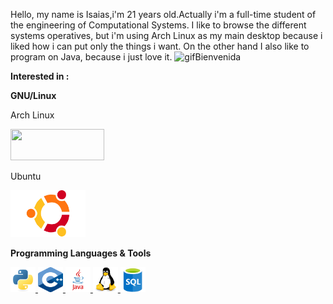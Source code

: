 <!-- 
- 👋 Hi, I’m @IGerardoJR
- 👀 I’m interested in ... learning new programming languajes
- 🌱 I’m currently learning ... front end technologies , c# , Java and Python
- 💞️ I’m looking to collaborate on ... web proyects
- 📫 How to reach me ... **igerardo0808@gmail.com**
-->

Hello, my name is Isaias,i'm 21 years old.Actually i'm a full-time student of the engineering of 
Computational Systems. 
I like to browse the different systems operatives, but i'm using Arch Linux as my main desktop
because i liked how i can put only the things i want.
On the other hand I also like to program on Java, because i just love it.
![gifBienvenida](https://camo.githubusercontent.com/5e872457519ec5933f5b4f77be541d5adcecd073eda3edae6fed197930a99794/68747470733a2f2f656d6f6a69732e736c61636b6d6f6a69732e636f6d2f656d6f6a69732f696d616765732f313537393231363131312f373535302f70696b616368755f776176652e6769663f31353739323136313131)


**Interested in :**

**GNU/Linux**
  
Arch Linux            
<!-- 
![https://archlinux.org/](https://archlinux.org/static/logos/archlinux-logo-dark-90dpi.ebdee92a15b3.png) # Para poner imagenes sin hipervinculo
--->
<!-- El siguiente link es un ejemplo de como poner imagenes con hypervinculo-->
[<img src="https://archlinux.org/static/logos/archlinux-logo-dark-90dpi.ebdee92a15b3.png" width="150" height="50"/>](https://archlinux.org/) 

Ubuntu

[<img src="https://github.com/IGerardoJR/testImages/blob/main/ImagenesGit/bugbuntu.png" width="120" height="75" />](https://ubuntu.com/download)
<!-- 
**Programing Languajes**

Python

[<img src="https://github.com/IGerardoJR/testImages/blob/main/ImagenesGit/python.svg" width="50" height="50" />](https://www.python.org/)


C++

[<img src="https://github.com/IGerardoJR/testImages/blob/main/ImagenesGit/cppPng.png" width="50" height="50" />](https://www.w3schools.com/CPP/default.asp)

Java 

[<img src="https://github.com/IGerardoJR/testImages/blob/main/ImagenesGit/javaTransparente.png" width="50" height="50" />](https://www.geeksforgeeks.org/java/)

Bash

[<img src="https://github.com/IGerardoJR/testImages/blob/main/ImagenesGit/gnu.svg" width="50" height="50" />](https://www.w3schools.io/terminal/bash-tutorials/)
-->
**Programming Languages & Tools**
<p dir="auto" align="left">
  <!-- Python -->
  <a href="https://www.python.org/" rel="nofollow">
    <img src="https://github.com/IGerardoJR/testImages/blob/main/ImagenesGit/python.svg" width="40" height="40" alt="python">  
  </a>
  <!-- C++ -->
  <a href="https://www.w3schools.com/CPP/default.asp" rel="nofollow">
    <img src="https://github.com/IGerardoJR/testImages/blob/main/ImagenesGit/cppPng.png" width="40" height="40" alt="cpp">
  </a>
  <!-- Java -->
   <a href="https://www.geeksforgeeks.org/java/" rel="nofollow">
    <img src="https://github.com/IGerardoJR/testImages/blob/main/ImagenesGit/javaTransparente.png" width="40" height="40" alt="javita">
  </a>
  <!-- Bash -->
     <a href="https://www.w3schools.io/terminal/bash-tutorials/" rel="nofollow">
    <img src="https://github.com/IGerardoJR/testImages/blob/main/ImagenesGit/gnu.svg" width="40" height="40" alt="Bash/Shell">
  </a>
  <!-- SQL -->
   <a href="https://www.geeksforgeeks.org/sql-tutorial/" rel="nofollow">
    <img src="https://github.com/IGerardoJR/testImages/blob/main/ImagenesGit/sqlTrans.png" width="40" height="40" alt="Sql">
  </a>

  
<!---
IGerardoJR/IGerardoJR is a ✨ special ✨ repository because its `README.md` (this file) appears on your GitHub profile.
You can click the Preview link to take a look at your changes.
--->


